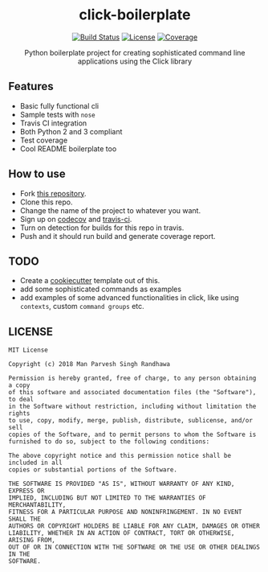 <div align="center">
  <h1>click-boilerplate</h1>

  <a href="https://travis-ci.org/manparvesh/click-boilerplate/builds" target="_blank"><img src="https://img.shields.io/travis/manparvesh/click-boilerplate.svg?style=for-the-badge" alt="Build Status"></a> 
  <a href="https://manparvesh.mit-license.org/" target="_blank"><img src="https://img.shields.io/badge/license-MIT-blue.svg?longCache=true&style=for-the-badge" alt="License"></a> 
  <a href="https://codecov.io/gh/manparvesh/click-boilerplate" target="_blank"><img src="https://img.shields.io/codecov/c/github/manparvesh/click-boilerplate/master.svg?style=for-the-badge" alt="Coverage"></a>
  <p>Python boilerplate project for creating sophisticated command line applications using the Click library</p>
</div>

## Features
- Basic fully functional cli
- Sample tests with `nose`
- Travis CI integration
- Both Python 2 and 3 compliant
- Test coverage
- Cool README boilerplate too

## How to use
- Fork [this repository](https://github.com/manparvesh/click-boilerplate).
- Clone this repo.
- Change the name of the project to whatever you want.
- Sign up on [codecov](https://codecov.io) and [travis-ci](https://travis-ci.org).
- Turn on detection for builds for this repo in travis.
- Push and it should run build and generate coverage report.

## TODO
- Create a [cookiecutter](https://github.com/audreyr/cookiecutter) template out of this.
- add some sophisticated commands as examples
- add examples of some advanced functionalities in click, like using `contexts`, custom `command groups` etc.

## LICENSE

```
MIT License

Copyright (c) 2018 Man Parvesh Singh Randhawa

Permission is hereby granted, free of charge, to any person obtaining a copy
of this software and associated documentation files (the "Software"), to deal
in the Software without restriction, including without limitation the rights
to use, copy, modify, merge, publish, distribute, sublicense, and/or sell
copies of the Software, and to permit persons to whom the Software is
furnished to do so, subject to the following conditions:

The above copyright notice and this permission notice shall be included in all
copies or substantial portions of the Software.

THE SOFTWARE IS PROVIDED "AS IS", WITHOUT WARRANTY OF ANY KIND, EXPRESS OR
IMPLIED, INCLUDING BUT NOT LIMITED TO THE WARRANTIES OF MERCHANTABILITY,
FITNESS FOR A PARTICULAR PURPOSE AND NONINFRINGEMENT. IN NO EVENT SHALL THE
AUTHORS OR COPYRIGHT HOLDERS BE LIABLE FOR ANY CLAIM, DAMAGES OR OTHER
LIABILITY, WHETHER IN AN ACTION OF CONTRACT, TORT OR OTHERWISE, ARISING FROM,
OUT OF OR IN CONNECTION WITH THE SOFTWARE OR THE USE OR OTHER DEALINGS IN THE
SOFTWARE.
```
